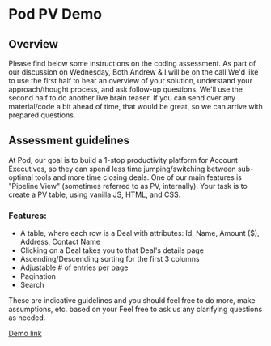 # Pod PV Demo

## Overview
Please find below some instructions on the coding assessment. 
As part of our discussion on Wednesday,
Both Andrew & I will be on the call
We'd like to use the first half to hear an overview of your solution, understand your approach/thought process, and ask follow-up questions.
We'll use the second half to do another live brain teaser.
If you can send over any material/code a bit ahead of time, that would be great, so we can arrive with prepared questions.

## Assessment guidelines
At Pod, our goal is to build a 1-stop productivity platform for Account Executives, so they can spend less time jumping/switching between sub-optimal tools and more time closing deals. One of our main features is "Pipeline View" (sometimes referred to as PV, internally). Your task is to create a PV table, using vanilla JS, HTML, and CSS.

### Features:
- A table, where each row is a Deal with attributes: Id, Name, Amount ($), Address, Contact Name
- Clicking on a Deal takes you to that Deal's details page
- Ascending/Descending sorting for the first 3 columns
- Adjustable # of entries per page
- Pagination
- Search


These are indicative guidelines and you should feel free to do more, make assumptions, etc. based on your
Feel free to ask us any clarifying questions as needed. 


[Demo link](https://nickfausti.com/projects/pod-demo)

